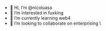 - 👋 Hi, I’m @nicoluasa
- 👀 I’m interested in fuxking
- 🌱 I’m currently learning web4
- 💞️ I’m looking to collaborate on enterprising
\

<!---
nicoluasa/nicoluasa is a ✨ special ✨ repository because its `README.md` (this file) appears on your GitHub profile.
You can click the Preview link to take a look at your changes.
--->
